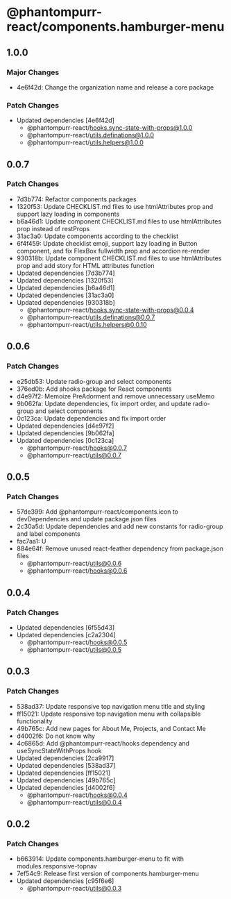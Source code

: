 # @phantompurr-react/components.hamburger-menu

## 1.0.0

### Major Changes

- 4e6f42d: Change the organization name and release a core package

### Patch Changes

- Updated dependencies [4e6f42d]
  - @phantompurr-react/hooks.sync-state-with-props@1.0.0
  - @phantompurr-react/utils.definations@1.0.0
  - @phantompurr-react/utils.helpers@1.0.0

## 0.0.7

### Patch Changes

- 7d3b774: Refactor components packages
- 1320f53: Update CHECKLIST.md files to use htmlAttributes prop and support lazy loading in components
- b6a46d1: Update component CHECKLIST.md files to use htmlAttributes prop instead of restProps
- 31ac3a0: Update components according to the checklist
- 6f4f459: Update checklist emoji, support lazy loading in Button component, and fix FlexBox fullwidth prop and accordion re-render
- 930318b: Update component CHECKLIST.md files to use htmlAttributes prop and add story for HTML attributes function
- Updated dependencies [7d3b774]
- Updated dependencies [1320f53]
- Updated dependencies [b6a46d1]
- Updated dependencies [31ac3a0]
- Updated dependencies [930318b]
  - @phantompurr-react/hooks.sync-state-with-props@0.0.4
  - @phantompurr-react/utils.definations@0.0.7
  - @phantompurr-react/utils.helpers@0.0.10

## 0.0.6

### Patch Changes

- e25db53: Update radio-group and select components
- 376ed0b: Add ahooks package for React components
- d4e97f2: Memoize PreAdorment and remove unnecessary useMemo
- 9b062fa: Update dependencies, fix import order, and update radio-group and select components
- 0c123ca: Update dependencies and fix import order
- Updated dependencies [d4e97f2]
- Updated dependencies [9b062fa]
- Updated dependencies [0c123ca]
  - @phantompurr-react/hooks@0.0.7
  - @phantompurr-react/utils@0.0.7

## 0.0.5

### Patch Changes

- 57de399: Add @phantompurr-react/components.icon to devDependencies and update package.json files
- 2c30a5d: Update dependencies and add new constants for radio-group and label components
- fac7aa1: U
- 884e64f: Remove unused react-feather dependency from package.json files
  - @phantompurr-react/utils@0.0.6
  - @phantompurr-react/hooks@0.0.6

## 0.0.4

### Patch Changes

- Updated dependencies [6f55d43]
- Updated dependencies [c2a2304]
  - @phantompurr-react/hooks@0.0.5
  - @phantompurr-react/utils@0.0.5

## 0.0.3

### Patch Changes

- 538ad37: Update responsive top navigation menu title and styling
- ff15021: Update responsive top navigation menu with collapsible functionality
- 49b765c: Add new pages for About Me, Projects, and Contact Me
- d4002f6: Do not know why
- 4c6865d: Add @phantompurr-react/hooks dependency and useSyncStateWithProps hook
- Updated dependencies [2ca9917]
- Updated dependencies [538ad37]
- Updated dependencies [ff15021]
- Updated dependencies [49b765c]
- Updated dependencies [d4002f6]
  - @phantompurr-react/hooks@0.0.4
  - @phantompurr-react/utils@0.0.4

## 0.0.2

### Patch Changes

- b663914: Update components.hamburger-menu to fit with modules.responsive-topnav
- 7ef54c9: Release first version of components.hamburger-menu
- Updated dependencies [c95f6e6]
  - @phantompurr-react/utils@0.0.3
